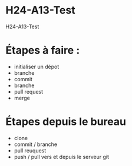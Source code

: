 # H24-A13-Test
H24-A13-Test


# Étapes à faire :
- initialiser un dépot
- branche
- commit
- branche
- pull request
- merge

# Étapes depuis le bureau
- clone
- commit / branche
- pull reuquest
- push / pull vers et depuis le serveur git
